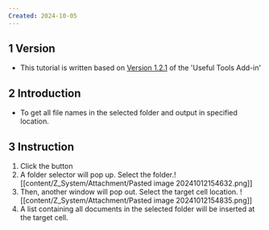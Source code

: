 ```yaml
---
Created: 2024-10-05
---
```

## 1	Version
- This tutorial is written based on <u>Version 1.2.1</u> of the 'Useful Tools Add-in'
## 2	Introduction
- To get all file names in the selected folder and output in specified location.
## 3	Instruction
1. Click the button 
2. A folder selector will pop up. Select the folder.![[content/Z_System/Attachment/Pasted image 20241012154632.png]]
3. Then, another window will pop out. Select the target cell location. ![[content/Z_System/Attachment/Pasted image 20241012154835.png]]
4. A list containing all documents in the selected folder will be inserted at the target cell.

